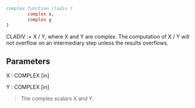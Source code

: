 ```fortran
complex function cladiv (
        complex x,
        complex y
)
```

CLADIV := X / Y, where X and Y are complex.  The computation of X / Y
will not overflow on an intermediary step unless the results
overflows.

## Parameters
X : COMPLEX [in]

Y : COMPLEX [in]
> The complex scalars X and Y.
